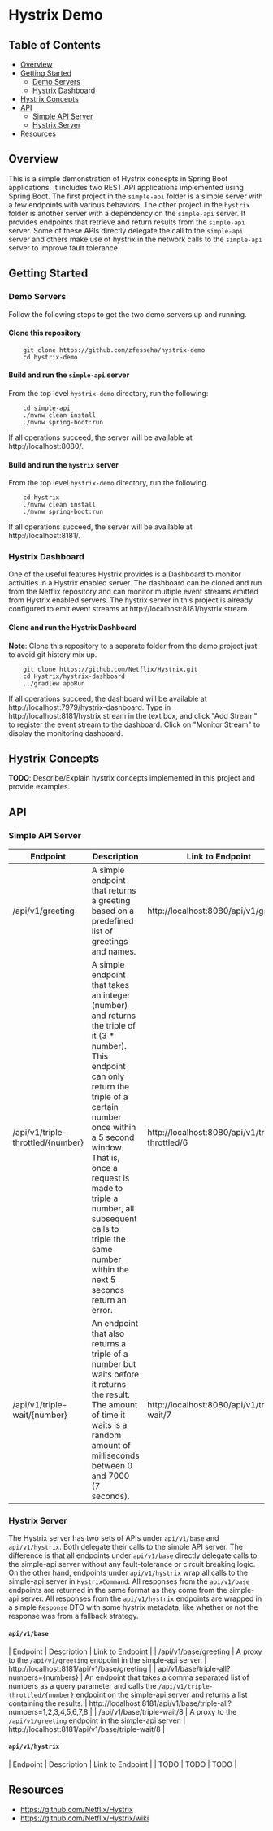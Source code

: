 # Hystrix Demo

## Table of Contents
<!-- MarkdownTOC autolink="true" bracket="round" -->

- [Overview](#overview)
- [Getting Started](#getting-started)
	- [Demo Servers](#demo-servers)
	- [Hystrix Dashboard](#hystrix-dashboard)
- [Hystrix Concepts](#hystrix-concepts)
- [API](#api)
	- [Simple API Server](#simple-api-server)
	- [Hystrix Server](#hystrix-server)
- [Resources](#resources)

<!-- /MarkdownTOC -->

## Overview

This is a simple demonstration of Hystrix concepts in Spring Boot applications. It includes two REST API applications implemented using Spring Boot. The first project in the `simple-api` folder is a simple server with a few endpoints with various behaviors. The other project in the `hystrix` folder is another server with a dependency on the `simple-api` server. It provides endpoints that retrieve and return results from the `simple-api` server. Some of these APIs directly delegate the call to the `simple-api` server and others make use of hystrix in the network calls to the `simple-api` server to improve fault tolerance.

## Getting Started

### Demo Servers
Follow the following steps to get the two demo servers up and running.

#### Clone this repository
```
	git clone https://github.com/zfesseha/hystrix-demo
	cd hystrix-demo
```

#### Build and run the `simple-api` server
From the top level `hystrix-demo` directory, run the following:
```
	cd simple-api
	./mvnw clean install
	./mvnw spring-boot:run
```

If all operations succeed, the server will be available at http://localhost:8080/.

#### Build and run the `hystrix` server
From the top level `hystrix-demo` directory, run the following.
```
	cd hystrix
	./mvnw clean install
	./mvnw spring-boot:run
```

If all operations succeed, the server will be available at http://localhost:8181/.

### Hystrix Dashboard
One of the useful features Hystrix provides is a Dashboard to monitor activities in a Hystrix enabled server. The dashboard can be cloned and run from the Netflix repository and can monitor multiple event streams emitted from Hystrix enabled servers. The hystrix server in this project is already configured to emit event streams at http://localhost:8181/hystrix.stream.

#### Clone and run the Hystrix Dashboard
**Note**: Clone this repository to a separate folder from the demo project just to avoid git history mix up.
```
	git clone https://github.com/Netflix/Hystrix.git
	cd Hystrix/hystrix-dashboard
	../gradlew appRun
```
If all operations succeed, the dashboard will be available at http://localhost:7979/hystrix-dashboard. Type in http://localhost:8181/hystrix.stream in the text box, and click "Add Stream" to register the event stream to the dashboard. Click on "Monitor Stream" to display the monitoring dashboard.

## Hystrix Concepts
**TODO**: Describe/Explain hystrix concepts implemented in this project and provide examples.

## API
### Simple API Server
| Endpoint | Description | Link to Endpoint |
| --------------- | ----------------- | -------------------|  
| /api/v1/greeting | A simple endpoint that returns a greeting based on a predefined list of greetings and names. | http://localhost:8080/api/v1/greeting |
| /api/v1/triple-throttled/{number} | A simple endpoint that takes an integer (number) and returns the triple of it (3 * number). This endpoint can only return the triple of a certain number once within a 5 second window. That is, once a request is made to triple a number, all subsequent calls to triple the same number within the next 5 seconds return an error. | http://localhost:8080/api/v1/triple-throttled/6 |
| /api/v1/triple-wait/{number} | An endpoint that also returns a triple of a number but waits before it returns the result. The amount of time it waits is a random amount of milliseconds between 0 and 7000 (7 seconds). | http://localhost:8080/api/v1/triple-wait/7 | 


### Hystrix Server
The Hystrix server has two sets of APIs under `api/v1/base` and `api/v1/hystrix`. Both delegate their calls to the simple API server. The difference is that all endpoints under `api/v1/base` directly delegate calls to the simple-api server without any fault-tolerance or circuit breaking logic. On the other hand, endpoints under `api/v1/hystrix` wrap all calls to the simple-api server in `HystrixCommand`. All responses from the `api/v1/base` endpoints are returned in the same format as they come from the simple-api server. All responses from the `api/v1/hystrix` endpoints are wrapped in a simple `Response` DTO with some hystrix metadata, like whether or not the response was from a fallback strategy.

#### `api/v1/base`
| Endpoint | Description | Link to Endpoint |
| /api/v1/base/greeting | A proxy to the `/api/v1/greeting` endpoint in the simple-api server. | http://localhost:8181/api/v1/base/greeting | 
| api/v1/base/triple-all?numbers={numbers} | An endpoint that takes a comma separated list of numbers as a query parameter and calls the `/api/v1/triple-throttled/{number}` endpoint on the simple-api server and returns a list containing the results. | http://localhost:8181/api/v1/base/triple-all?numbers=1,2,3,4,5,6,7,8 | 
| /api/v1/base/triple-wait/8 | A proxy to the `/api/v1/greeting` endpoint in the simple-api server. | http://localhost:8181/api/v1/base/triple-wait/8 | 

#### `api/v1/hystrix`
| Endpoint | Description | Link to Endpoint |
| TODO | TODO | TODO | 

## Resources
- https://github.com/Netflix/Hystrix
- https://github.com/Netflix/Hystrix/wiki
